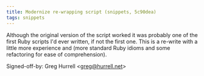 ```yaml
---
title: Modernize re-wrapping script (snippets, 5c90dea)
tags: snippets
---
```


Although the original version of the script worked it was probably one of the first Ruby scripts I'd ever written, if not the first one. This is a re-write with a little more experience and (more standard Ruby idioms and some refactoring for ease of comprehension).

Signed-off-by: Greg Hurrell &lt;greg@hurrell.net&gt;
